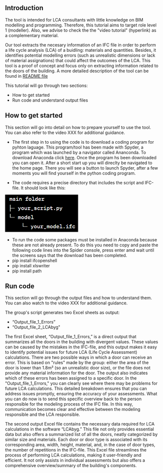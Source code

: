 ## Introduction
The tool is intended for LCA consultants with little knowledge on BIM modelling and programming. Therefore, this tutorial aims to target role level 1 (modeller). Also, we advise to check the the "video tutorial" (hyperlink) as a complementary material. 

Our tool extracts the necesary information of an IFC file in order to perform a life cycle analysis (LCA) of a buidling: materials and quantities. Besides, it identifies potential modelling errors (such as unrealistic dimensions or lack of material assignations) that could affect the outcomes of the LCA. This tool is a proof of concept and focus only on extracting information related to the doors of the building. A more detailed description of the tool can be found in [README file](https://github.com/NajaJohansen/41934-Advanced-Building-Information-Modeling-BIM-/blob/main/README.md)

This tutorial will go through two sections:
- How to get started
- Run code and understand output files

## How to get started
This section will go into detail on how to prepare yourself to use the tool. You can also refer to the video XXX for additional guidance.

- The first step in to using the code is to download a coding program for pyhton laguage. This program/tool has been made with Spyder, a program which was launched by a navigator called Ananconda. To download Anaconda click [here](https://www.anaconda.com/download). Once the program hs been downloaded you can open it. After a short start up you will direclty be navigated to the home page. There you will see a button to launch Spyder, after a few moments you will find yourself in the python coding program. 
  
- The code requires a precise directory that includes the script and IFC-file. It should look like this:

![Directory](Directory.png "Directory")

- To run the code some packages must be installed in Anaconda because these are not already present. To do this you need to copy and paste the following code lines into the Spider console, press enter amd wait until the screens says that the download has been completed.
- pip install ifcopenshell
- pip install xlswriter
- pip install path


## Run code
This section will go through the output files and how to understand them. You can also watch to the video XXX for additional guidance.

The group's script generates two Excel sheets as output:
- “Output_file_1_Errors”
- “Output_file_2_LCAbyg"

The first Excel sheet, “Output_file_1_Errors,” is a direct output that summarizes all the doors in the building with divergent values. These values can be caused by the mistakes in the IFC-file, and this output makes it easy to identify potential issues for future LCA (Life Cycle Assessment) calculations. There are two possible ways in which a door can receive an error. This is based on "rules" made by the group: either the area of the door is lower than 1.8m² (so an unrealistic door size), or the file does not provide any material information for the door. The output also indicates which of these errors has been assigned to a specific door. In the "Output_file_1_Errors," you can clearly see where there may be problems for future LCA calculations. 
This detailed breakdown ensures that you can address issues promptly, ensuring the accuracy of your assessments. What you can do now is to send this specific overview back to the person responsible for the modeling process of the IFC file. In this way, communication becomes clear and effective between the modeling responsible and the LCA responsible.

The second output Excel file contains the necessary data required for LCA calculations in the software “LCAbyg.” This file not only provides essential data but also offers a summarized list of all the doors, neatly categorized by similar size and materials. Each door or door type is associated with its corresponding area, width, height, material, and, in the case of door types, the number of repetitions in the IFC-file.
This Excel file streamlines the process of performing LCA calculations, making it user-friendly and efficient. It not only assists in individual assessments but also offers a comprehensive overview/summary of the building's components. 
